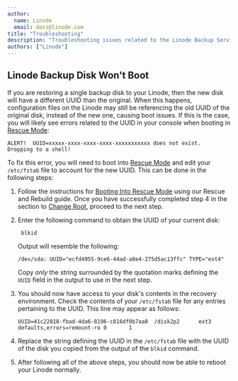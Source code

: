 ```yaml
---
author:
  name: Linode
  email: docs@linode.com
title: "Troubleshooting"
description: "Troubleshooting issues related to the Linode Backup Service."
authors: ["Linode"]
---
```


## Linode Backup Disk Won't Boot

If you are restoring a single backup disk to your Linode, then the new disk will have a different UUID than the original. When this happens, configuration files on the Linode may still be referencing the old UUID of the original disk, instead of the new one, causing boot issues. If this is the case, you will likely see errors related to the UUID in your console when booting in [Rescue Mode](/docs/guides/rescue-and-rebuild/#booting-into-rescue-mode):

```output
ALERT!  UUID=xxxxx-xxxx-xxxx-xxxx-xxxxxxxxxxx does not exist.  Dropping to a shell!
```

To fix this error, you will need to boot into [Rescue Mode](/docs/guides/rescue-and-rebuild/#booting-into-rescue-mode) and edit your `/etc/fstab` file to account for the new UUID. This can be done in the following steps:

1. Follow the instructions for [Booting Into Rescue Mode](/docs/guides/rescue-and-rebuild/#booting-into-rescue-mode) using our Rescue and Rebuild guide. Once you have successfully completed step 4 in the section to [Change Root](/docs/guides/rescue-and-rebuild/#change-root), proceed to the next step.

1. Enter the following command to obtain the UUID of your current disk:

        blkid

    Output will resemble the following:

    ```output
    /dev/sda: UUID="ecfd4955-9ce6-44ad-a8e4-275d5ac13ffc" TYPE="ext4"
    ```

    Copy _only_ the string surrounded by the quotation marks defining the `UUID` field in the output to use in the next step.

1. You should now have access to your disk's contents in the recovery environment. Check the contents of your `/etc/fstab` file for any entries pertaining to the UUID. This line may appear as follows:

    ```output
    UUID=41c22818-fbad-4da6-8196-c816df0b7aa8  /disk2p2      ext3    defaults,errors=remount-ro 0       1
    ```

1. Replace the string defining the UUID in the `/etc/fstab` file with the UUID of the disk you copied from the output of the `blkid` command.

1. After following all of the above steps, you should now be able to reboot your Linode normally.